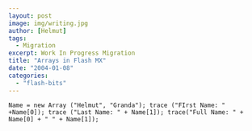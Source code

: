 ```yaml
---
layout: post
image: img/writing.jpg
author: [Helmut]
tags:
  - Migration
excerpt: Work In Progress Migration
title: "Arrays in Flash MX"
date: "2004-01-08"
categories: 
  - "flash-bits"
---
```


`Name = new Array ("Helmut", "Granda"); trace ("FIrst Name: " +Name[0]); trace ("Last Name: " + Name[1]); trace("Full Name: " + Name[0] + " " + Name[1]);`
